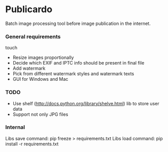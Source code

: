 # Publicardo

Batch image processing tool before image publication in the internet.

### General requirements
touch
* Resize images proportionally
* Decide which EXIF and IPTC info should be present in final file
* Add watermark
* Pick from different watermark styles and watermark texts
* GUI for Windows and Mac


### TODO

* Use shelf (http://docs.python.org/library/shelve.html) lib to store user data
* Support not only JPG files

### Internal

Libs save command: pip freeze > requirements.txt
Libs load command: pip install -r requirements.txt